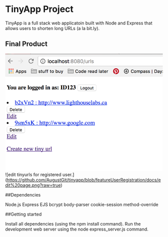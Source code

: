 # TinyApp Project
TinyApp is a full stack web applicatoin built with Node and Express that allows users to shorten long URLs (a la bit.ly).
## Final Product 

![personal urls list for registered user.](https://github.com/AugustGit/tinyapp/blob/featureUserRegistration/docs/urls%20page.png?raw=true)
![edit tinyurls for registered user.] (https://github.com/AugustGit/tinyapp/blob/featureUserRegistration/docs/edit%20page.png?raw=true)


##Dependencies

Node.js
Express
EJS
bcrypt
body-parser
cookie-session
method-override

##Getting started

Install all dependencies (using the npm install command).
Run the development web server using the node express_server.js command.
